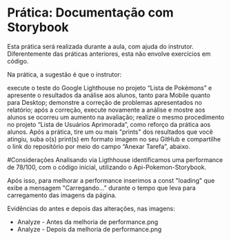 # Prática: Documentação com Storybook

Esta prática será realizada durante a aula, com ajuda do instrutor. Diferentemente das práticas anteriores, esta não envolve exercícios em código.

Na prática, a sugestão é que o instrutor:

execute o teste do Google Lighthouse no projeto “Lista de Pokémons” e apresente o resultados da análise aos alunos, tanto para Mobile quanto para Desktop;
demonstre a correção de problemas apresentados no relatório;
após a correção, execute novamente a análise e mostre aos alunos se ocorreu um aumento na avaliação;
realize o mesmo procedimento no projeto “Lista de Usuários Aprimorada”, como reforço da prática aos alunos.
Após a prática, tire um ou mais "prints" dos resultados que você atingiu, suba o(s) print(s) em formato imagem no seu GitHub e compartilhe o link do repositório por meio do campo “Anexar Tarefa”, abaixo.

#Considerações
Analisando via Ligthhouse identificamos uma performance de 78/100, com o código inicial, utilizando o Api-Pokemon-Storybook.

Após isso, para melhorar a performance inserimos a const "loading" que exibe a mensagem "Carregando..." durante o tempo que leva para carregamento das imagens da página.

Evidências do antes e depois das alterações, nas imagens:
- Analyze - Antes da melhoria de performance.png
- Analyze - Depois da melhoria de performance.png
